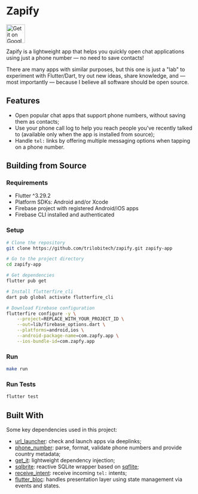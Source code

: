 # Zapify

<div>
    <a href='https://play.google.com/store/apps/details?id=com.zapfy.app&pcampaignid=pcampaignidMKT-Other-global-all-co-prtnr-py-PartBadge-Mar2515-1'>
        <img alt='Get it on Google Play' src='https://play.google.com/intl/en_us/badges/static/images/badges/en_badge_web_generic.png' style="height: 50px" align="center"/>
    </a>
    <!-- <a href="[store-link]?itsct=apps_box_badge&amp;itscg=30200">
        <img src="https://tools.applemediaservices.com/api/badges/download-on-the-app-store/black/en?size=250x83&amp;releaseDate=1627171200?h=cffe6c4b48ab6dc75dbc0f04b34de8c2" alt="Download on the App Store" style="height: 39px" align="center">
    </a> -->
</div>

Zapify is a lightweight app that helps you quickly open chat applications using just a phone number — no need to save contacts!

There are many apps with similar purposes, but this one is just a "lab" to experiment with Flutter/Dart, try out new ideas, share knowledge, and — most importantly — because I believe all software should be open source.

## Features

- Open popular chat apps that support phone numbers, without saving them as contacts;
- Use your phone call log to help you reach people you've recently talked to (available only when the app is installed from source);
- Handle `tel:` links by offering multiple messaging options when tapping on a phone number.

<!-- TODO: Add screenshots -->

## Building from Source

### Requirements

- Flutter ^3.29.2
- Platform SDKs: Android and/or Xcode
- Firebase project with registered Android/iOS apps
- Firebase CLI installed and authenticated

### Setup

```bash
# Clone the repository
git clone https://github.com/trilobitech/zapify.git zapify-app

# Go to the project directory
cd zapify-app

# Get dependencies
flutter pub get

# Install flutterfire_cli
dart pub global activate flutterfire_cli

# Download Firebase configuration
flutterfire configure -y \
    --project=REPLACE_WITH_YOUR_PROJECT_ID \
    --out=lib/firebase_options.dart \
    --platforms=android,ios \
    --android-package-name=com.zapfy.app \
    --ios-bundle-id=com.zapfy.app
```

### Run

```bash
make run
```

### Run Tests

```bash
flutter test
```

## Built With

Some key dependencies used in this project:

- [url_launcher](https://pub.dev/packages/url_launcher): check and launch apps via deeplinks;
- [phone_number](https://pub.dev/packages/phone_number): parse, format, validate phone numbers and provide country metadata;
- [get_it](https://pub.dev/packages/get_it): lightweight dependency injection;
- [sqlbrite](https://pub.dev/packages/sqlbrite): reactive SQLite wrapper based on [sqflite](https://pub.dev/packages/sqflite);
- [receive_intent](https://pub.dev/packages/receive_intent): receive incoming `tel:` intents;
- [flutter_bloc](https://pub.dev/packages/flutter_bloc): handles presentation layer using state management via events and states.
